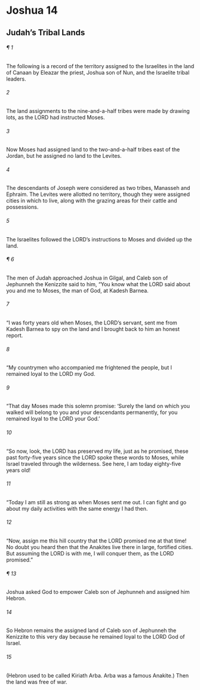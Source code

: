 # Joshua 14
## Judah’s Tribal Lands
###### ¶ 1
The following is a record of the territory assigned to the Israelites in the land of Canaan by Eleazar the priest, Joshua son of Nun, and the Israelite tribal leaders.
###### 2
The land assignments to the nine-and-a-half tribes were made by drawing lots, as the LORD had instructed Moses.
###### 3
Now Moses had assigned land to the two-and-a-half tribes east of the Jordan, but he assigned no land to the Levites.
###### 4
The descendants of Joseph were considered as two tribes, Manasseh and Ephraim. The Levites were allotted no territory, though they were assigned cities in which to live, along with the grazing areas for their cattle and possessions.
###### 5
The Israelites followed the LORD’s instructions to Moses and divided up the land.
###### ¶ 6
The men of Judah approached Joshua in Gilgal, and Caleb son of Jephunneh the Kenizzite said to him, “You know what the LORD said about you and me to Moses, the man of God, at Kadesh Barnea.
###### 7
“I was forty years old when Moses, the LORD’s servant, sent me from Kadesh Barnea to spy on the land and I brought back to him an honest report.
###### 8
“My countrymen who accompanied me frightened the people, but I remained loyal to the LORD my God.
###### 9
“That day Moses made this solemn promise: ‘Surely the land on which you walked will belong to you and your descendants permanently, for you remained loyal to the LORD your God.’
###### 10
“So now, look, the LORD has preserved my life, just as he promised, these past forty-five years since the LORD spoke these words to Moses, while Israel traveled through the wilderness. See here, I am today eighty-five years old!
###### 11
“Today I am still as strong as when Moses sent me out. I can fight and go about my daily activities with the same energy I had then.
###### 12
“Now, assign me this hill country that the LORD promised me at that time! No doubt you heard then that the Anakites live there in large, fortified cities. But assuming the LORD is with me, I will conquer them, as the LORD promised.”
###### ¶ 13
Joshua asked God to empower Caleb son of Jephunneh and assigned him Hebron.
###### 14
So Hebron remains the assigned land of Caleb son of Jephunneh the Kenizzite to this very day because he remained loyal to the LORD God of Israel.
###### 15
(Hebron used to be called Kiriath Arba. Arba was a famous Anakite.) Then the land was free of war.
